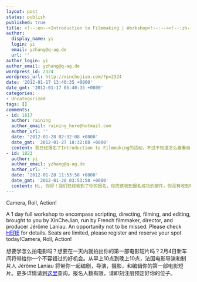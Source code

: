 ```yaml
---
layout: post
status: publish
published: true
title: <!--:en-->Introduction to Filmmaking | Workshop<!--:--><!--:zh-->电影制作入门 | 工作坊<!--:-->
author:
  display_name: yi
  login: yi
  email: yzhang@q-ag.de
  url: ''
author_login: yi
author_email: yzhang@q-ag.de
wordpress_id: 2324
wordpress_url: http://xinchejian.com/?p=2324
date: '2012-01-17 13:40:35 +0800'
date_gmt: '2012-01-17 05:40:35 +0800'
categories:
- Uncategorized
tags: []
comments:
- id: 1817
  author: raining
  author_email: raining_here@hotmail.com
  author_url: ''
  date: '2012-01-28 02:32:08 +0800'
  date_gmt: '2012-01-27 18:32:08 +0800'
  content: 我已经报名了Introduction to Filmmaking的活动，不过不知道怎么查看自己的状态，怎样才算是成功报名？
- id: 1823
  author: yi
  author_email: yzhang@q-ag.de
  author_url: ''
  date: '2012-01-28 11:53:58 +0800'
  date_gmt: '2012-01-28 03:53:58 +0800'
  content: Hi, 你好！我们已经收到了你的报名，你应该收到报名成功的邮件，你没有收到吗？
---
```

<p><!--:en-->Camera, Roll, Action!</p>
<p>A 1 day full workshop to encompass scripting, directing, filming, and editing, brought to you by XinCheJian, run by French filmmaker, director, and producer J&eacute;r&ocirc;me Laniau. An opportunity not to be missed. Please check <a href="http://xinchejian.com/event/?ee=97"><font color="blue">HERE</font></a> for details. Seats are limited, please register and reserve your spot today!<!--:--><!--:zh-->Camera, Roll, Action!</p>
<p>想要学怎么拍电影吗？想要在一天内就拍出你的第一部电影短片吗？2月4日新车间将带给你一个不容错过的好机会。从早上10点到晚上10点，法国电影导演和制片人 J&eacute;r&ocirc;me Laniau 将带你一起编剧，导演，摄影，和编辑你的第一部电影短片。更多详情请到<a href="http://xinchejian.com/event/?ee=97"><font color="blue">这里</font></a>查询。报名人数有限，请即刻注册预定好你的位子。<!--:--></p>
